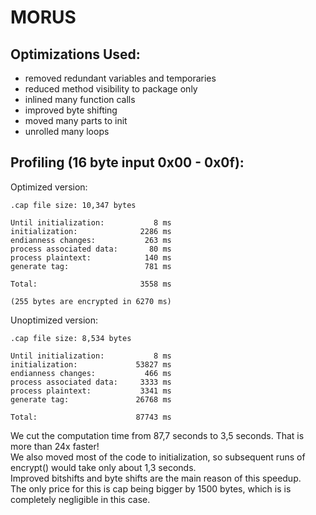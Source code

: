 # MORUS

## Optimizations Used:
 * removed redundant variables and temporaries
 * reduced method visibility to package only
 * inlined many function calls
 * improved byte shifting
 * moved many parts to init
 * unrolled many loops
 
## Profiling (16 byte input 0x00 - 0x0f):
Optimized version:
```
.cap file size: 10,347 bytes

Until initialization:           8 ms
initialization:              2286 ms
endianness changes:           263 ms
process associated data:       80 ms
process plaintext:            140 ms
generate tag:                 781 ms

Total:                       3558 ms

(255 bytes are encrypted in 6270 ms)
```
Unoptimized version:
```
.cap file size: 8,534 bytes

Until initialization:           8 ms
initialization:             53827 ms
endianness changes:           466 ms
process associated data:     3333 ms
process plaintext:           3341 ms
generate tag:               26768 ms

Total:                      87743 ms
```
We cut the computation time from 87,7 seconds to 3,5 seconds. That is more than 24x faster!\
We also moved most of the code to initialization, so subsequent runs of encrypt() would take only about 1,3 seconds.\
Improved bitshifts and byte shifts are the main reason of this speedup.\
The only price for this is cap being bigger by 1500 bytes, which is is completely negligible in this case.

